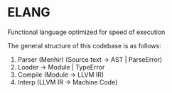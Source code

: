 # ELANG

Functional language optimized for speed of execution

The general structure of this codebase is as follows:

1. Parser (Menhir) (Source text -> AST | ParseError)
1. Loader -> Module | TypeError
1. Compile (Module -> LLVM IR)
1. Interp (LLVM IR -> Machine Code)
